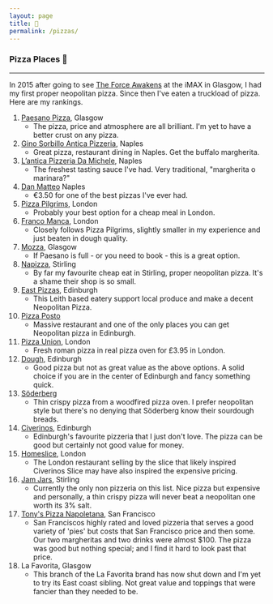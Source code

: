```yaml
---
layout: page
title: 🍕
permalink: /pizzas/
---
```


### Pizza Places 🍕

---


In 2015 after going to see [The Force Awakens](http://www.imdb.com/title/tt2488496/) at the iMAX in Glasgow, I had my first proper neopolitan pizza. Since then I've eaten a truckload of pizza. Here are my rankings.


1. [Paesano Pizza](http://paesanopizza.co.uk/), Glasgow
	* The pizza, price and atmosphere are all brilliant. I'm yet to have a better crust on any pizza.
2. [Gino Sorbillo Antica Pizzeria](http://www.sorbillo.it/), Naples
	* Great pizza, restaurant dining in Naples. Get the buffalo margherita.
3. [L’antica Pizzeria Da Michele](https://www.damichele.net/), Naples
	* The freshest tasting sauce I've had. Very traditional, "margherita o marinara?"
4. [Dan Matteo](http://www.pizzeriadimatteo.com/) Naples
	* €3.50 for one of the best pizzas I've ever had.
5. [Pizza Pilgrims](https://www.pizzapilgrims.co.uk/), London
	* Probably your best option for a cheap meal in London.
6. [Franco Manca](http://www.francomanca.co.uk/), London
	* Closely follows Pizza Pilgrims, slightly smaller in my experience and just beaten in dough quality.
7. [Mozza](http://www.mozza.it), Glasgow
	* If Paesano is full - or you need to book - this is a great option.
8. [Napizza](http://www.napizza.uk/), Stirling
	* By far my favourite cheap eat in Stirling, proper neopolitan pizza. It's a shame their shop is so small.
9. [East Pizzas](https://www.eastpizzas.com), Edinburgh
	* This Leith based eatery support local produce and make a decent Neopolitan Pizza.
10. [Pizza Posto](https://pizzaposto.co.uk/)
	* Massive restaurant and one of the only places you can get Neopolitan pizza in Edinburgh.
11. [Pizza Union](https://www.pizzaunion.com/), London
	* Fresh roman pizza in real pizza oven for £3.95 in London.
12. [Dough](http://dough-pizza.co.uk/), Edinburgh
	* Good pizza but not as great value as the above options. A solid choice if you are in the center of Edinburgh and fancy something quick.
13. [Söderberg](http://www.soderberg.uk/soderberg-pavilion/)
	* Thin crispy pizza from a woodfired pizza oven. I prefer neopolitan style but there's no denying that Söderberg know their sourdough breads.
14. [Civerinos](http://www.civerinos.com/), Edinburgh
	* Edinburgh's favourite pizzeria that I just don't love. The pizza can be good but certainly not good value for money.
15. [Homeslice](http://www.homeslicepizza.co.uk/), London
	* The London restaurant selling by the slice that likely inspired Civerinos Slice may have also inspired the expensive pricing.
16. [Jam Jars](http://www.jamjarcafe.co.uk/), Stirling
	* Currently the only non pizzeria on this list. Nice pizza but expensive and personally, a thin crispy pizza will never beat a neopolitan one worth its 3% salt. 
17. [Tony's Pizza Napoletana](http://tonyspizzanapoletana.com), San Francisco
	* San Franciscos highly rated and loved pizzeria that serves a good variety of 'pies' but costs that San Francisco price and then some. Our two margheritas and two drinks were almost $100. The pizza was good but nothing special; and I find it hard to look past that price.
18. La Favorita, Glasgow
	* This branch of the La Favorita brand has now shut down and I'm yet to try its East coast sibling. Not great value and toppings that were fancier than they needed to be.

